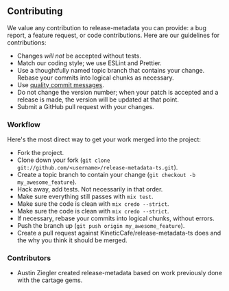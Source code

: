 ## Contributing

We value any contribution to release-metadata you can provide: a bug report,
a feature request, or code contributions. Here are our guidelines for
contributions:

- Changes _will not_ be accepted without tests.
- Match our coding style; we use ESLint and Prettier.
- Use a thoughtfully named topic branch that contains your change. Rebase
  your commits into logical chunks as necessary.
- Use [quality commit messages][].
- Do not change the version number; when your patch is accepted and a release
  is made, the version will be updated at that point.
- Submit a GitHub pull request with your changes.

### Workflow

Here's the most direct way to get your work merged into the project:

- Fork the project.
- Clone down your fork (`git clone git://github.com/<username>/release-metadata-ts.git`).
- Create a topic branch to contain your change (`git checkout -b my_awesome_feature`).
- Hack away, add tests. Not necessarily in that order.
- Make sure everything still passes with `mix test`.
- Make sure the code is clean with `mix credo --strict`.
- Make sure the code is clean with `mix credo --strict`.
- If necessary, rebase your commits into logical chunks, without errors.
- Push the branch up (`git push origin my_awesome_feature`).
- Create a pull request against KineticCafe/release-metadata-ts does and the
  why you think it should be merged.

### Contributors

- Austin Ziegler created release-metadata based on work previously done with
  the cartage gems.

[quality commit messages]: http://tbaggery.com/2008/04/19/a-note-about-git-commit-messages.html
